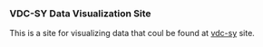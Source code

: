 ### VDC-SY Data Visualization Site

This is a site for visualizing data that coul be found at [vdc-sy](http://www.vdc-sy.info/index.php/en/) site. 
